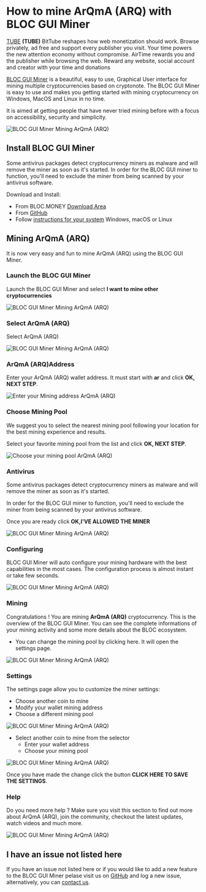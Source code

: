 # **How to mine ArQmA (ARQ) with BLOC GUI Miner**

[TUBE](https://bittubeapp.com) **(TUBE)** BitTube reshapes how web monetization should work. Browse privately, ad free and support every publisher you visit. Your time powers the new attention economy without compromise. AirTime rewards you and the publisher while browsing the web. Reward any website, social account and creator with your time and donations

[BLOC GUI Miner](../mining/BLOC-GUI-Miner.md) is a beautiful, easy to use, Graphical User interface for mining multiple cryptocurrencies based on cryptonote. The BLOC GUI Miner is easy to use and makes you getting started with mining cryptocurrency on Windows, MacOS and Linux in no time.

It is aimed at getting people that have never tried mining before with a focus on accessibility, security and simplicity.

![BLOC GUI Miner Mining ArQmA (ARQ)](images/BLOC-GUI-MINER/BLOC-GUI-Miner-v1.1.2-mining-XHV.jpg)

## **Install BLOC GUI Miner**

Some antivirus packages detect cryptocurrency miners as malware and will remove the miner as soon as it's started. In order for the BLOC GUI miner to function, you'll need to exclude the miner from being scanned by your antivirus software.

Download and Install:

- From BLOC.MONEY [Download Area](https://bloc.money/download)
- From [GitHub](https://github.com/furiousteam/GUI-miner/releases/latest)
- Follow [instructions for your system](../mining/BLOC-GUI-Miner-using.md) Windows, macOS or Linux 

## **Mining ArQmA (ARQ)**

It is now very easy and fun to mine ArQmA (ARQ) using the BLOC GUI Miner.

### **Launch the BLOC GUI Miner**

Launch the BLOC GUI Miner and select **I want to mine other cryptocurrencies**

![BLOC GUI Miner Mining ArQmA (ARQ)](images/BLOC-GUI-MINER/BLOC-GUI-Miner-v0.0.3-miner-setup.png)

### **Select ArQmA (ARQ)**

Select ArQmA (ARQ)

![BLOC GUI Miner Mining ArQmA (ARQ)](images/BLOC-GUI-MINER/XMRIG.png)

### **ArQmA (ARQ)Address**

Enter your ArQmA (ARQ) wallet address. It must start with **ar** and click **OK, NEXT STEP**.

![Enter your Mining address ArQmA (ARQ)](images/BLOC-GUI-MINER/arqma-address.png)

### **Choose Mining Pool**

We suggest you to select the nearest mining pool following your location for the best mining experience and results.

Select your favorite mining pool from the list and click **OK, NEXT STEP**.

![Choose your mining pool ArQmA (ARQ)](images/BLOC-GUI-MINER/arqma-pool.png)

### **Antivirus**

Some antivirus packages detect cryptocurrency miners as malware and will remove the miner as soon as it's started.

In order for the BLOC GUI miner to function, you'll need to exclude the miner from being scanned by your antivirus software.

Once you are ready click **OK,I'VE ALLOWED THE MINER**

![BLOC GUI Miner Mining ArQmA (ARQ)](images/BLOC-GUI-MINER/BLOC-GUI-Miner-v0.0.3-antivirus.png)

### **Configuring**

BLOC GUI Miner will auto configure your mining hardware with the best capabilities in the most cases. The configuration process is almost instant or take few seconds.

![BLOC GUI Miner Mining ArQmA (ARQ)](images/BLOC-GUI-MINER/BLOC-GUI-Miner-v0.0.3-ready.png)

### **Mining**

Congratulations ! You are mining **ArQmA (ARQ)** cryptocurrency. This is the overview of the BLOC GUI Miner. You can see the complete informations of your mining activity and some more details about the BLOC ecosystem.

- You can change the mining pool by clicking here. It will open the settings page.

![BLOC GUI Miner Mining ArQmA (ARQ)](images/BLOC-GUI-MINER/arqma-mining.png)

### **Settings** <a name="ArQmA (ARQ)-settings"></a>

The settings page allow you to customize the miner settings:

- Choose another coin to mine
- Modify your wallet mining address
- Choose a different mining pool

![BLOC GUI Miner Mining ArQmA (ARQ)](images/BLOC-GUI-MINER/arqma-settings.png)

- Select another coin to mine from the selector
    * Enter your wallet address
    * Choose your mining pool

![BLOC GUI Miner Mining ArQmA (ARQ)](images/BLOC-GUI-MINER/arqma-settings2.png)

Once you have made the change click the button **CLICK HERE TO SAVE THE SETTINGS**.

### **Help**

Do you need more help ? Make sure you visit this section to find out more about ArQmA (ARQ), join the community, checkout the latest updates, watch videos and much more.

![BLOC GUI Miner Mining ArQmA (ARQ)](images/BLOC-GUI-MINER/arqma-help.png)

## **I have an issue not listed here**

If you have an issue not listed here or if you would like to add a new feature to the BLOC GUI Miner pelase visit us on [GitHub](https://github.com/furiousteam/GUI-miner) and log a new issue, alternatively, you can [contact us](../about/Community.md).